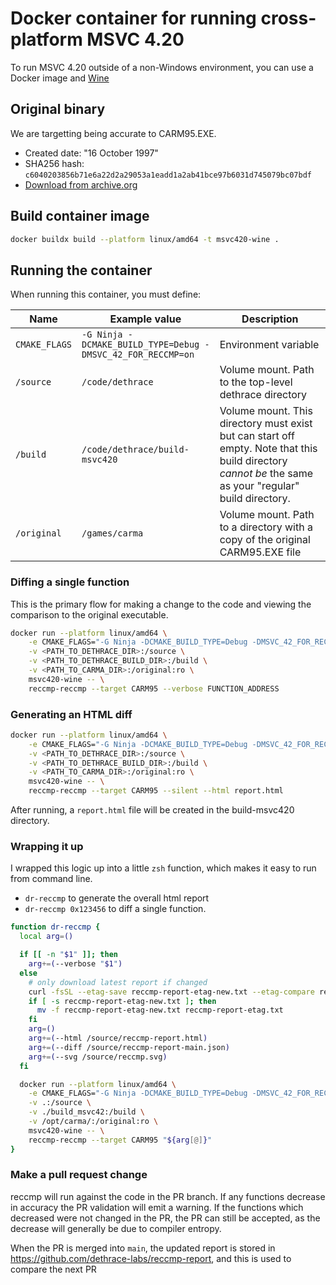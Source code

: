 # Docker container for running cross-platform MSVC 4.20

To run MSVC 4.20 outside of a non-Windows environment, you can use a Docker image and [Wine](https://www.winehq.org/)

## Original binary
We are targetting being accurate to CARM95.EXE.
- Created date: "16 October 1997"
- SHA256 hash: `c6040203856b71e6a22d2a29053a1eadd1a2ab41bce97b6031d745079bc07bdf`
- [Download from archive.org](https://archive.org/download/carm-95/CARM95.EXE)

## Build container image
```sh
docker buildx build --platform linux/amd64 -t msvc420-wine .
```

## Running the container

When running this container, you must define:

| Name       | Example value | Description
|------------|----------|-------|
| `CMAKE_FLAGS` | `-G Ninja -DCMAKE_BUILD_TYPE=Debug -DMSVC_42_FOR_RECCMP=on` | Environment variable |
| `/source` | `/code/dethrace` | Volume mount. Path to the top-level dethrace directory |
| `/build` | `/code/dethrace/build-msvc420` | Volume mount. This directory must exist but can start off empty. Note that this build directory _cannot be_ the same as your "regular" build directory. |
| `/original` | `/games/carma` | Volume mount. Path to a directory with a copy of the original CARM95.EXE file |

### Diffing a single function
This is the primary flow for making a change to the code and viewing the comparison to the original executable.

```sh
docker run --platform linux/amd64 \
    -e CMAKE_FLAGS="-G Ninja -DCMAKE_BUILD_TYPE=Debug -DMSVC_42_FOR_RECCMP=on" \
    -v <PATH_TO_DETHRACE_DIR>:/source \
    -v <PATH_TO_DETHRACE_BUILD_DIR>:/build \
    -v <PATH_TO_CARMA_DIR>:/original:ro \
    msvc420-wine -- \
    reccmp-reccmp --target CARM95 --verbose FUNCTION_ADDRESS
```

### Generating an HTML diff

```sh
docker run --platform linux/amd64 \
    -e CMAKE_FLAGS="-G Ninja -DCMAKE_BUILD_TYPE=Debug -DMSVC_42_FOR_RECCMP=on" \
    -v <PATH_TO_DETHRACE_DIR>:/source \
    -v <PATH_TO_DETHRACE_BUILD_DIR>:/build \
    -v <PATH_TO_CARMA_DIR>:/original:ro \
    msvc420-wine -- \
    reccmp-reccmp --target CARM95 --silent --html report.html
```

After running, a `report.html` file will be created in the build-msvc420 directory.

### Wrapping it up

I wrapped this logic up into a little `zsh` function, which makes it easy to run from command line.
- `dr-reccmp` to generate the overall html report
- `dr-reccmp 0x123456` to diff a single function.

```zsh
function dr-reccmp {
  local arg=()

  if [[ -n "$1" ]]; then
    arg+=(--verbose "$1")
  else
    # only download latest report if changed
    curl -fsSL --etag-save reccmp-report-etag-new.txt --etag-compare reccmp-report-etag.txt -o reccmp-report-main.json https://raw.githubusercontent.com/dethrace-labs/reccmp-report/main/report.json
    if [ -s reccmp-report-etag-new.txt ]; then
      mv -f reccmp-report-etag-new.txt reccmp-report-etag.txt
    fi
    arg=()
    arg+=(--html /source/reccmp-report.html)
    arg+=(--diff /source/reccmp-report-main.json)
    arg+=(--svg /source/reccmp.svg)
  fi

  docker run --platform linux/amd64 \
    -e CMAKE_FLAGS="-G Ninja -DCMAKE_BUILD_TYPE=Debug -DMSVC_42_FOR_RECCMP=on" \
    -v .:/source \
    -v ./build_msvc42:/build \
    -v /opt/carma/:/original:ro \
    msvc420-wine -- \
    reccmp-reccmp --target CARM95 "${arg[@]}"
}
```

### Make a pull request change

reccmp will run against the code in the PR branch. If any functions decrease in accuracy the PR validation will emit a warning. If the functions which decreased were not changed in the PR, the PR can still be accepted, as the decrease will generally be due to compiler entropy.

When the PR is merged into `main`, the updated report is stored in https://github.com/dethrace-labs/reccmp-report, and this is used to compare the next PR

